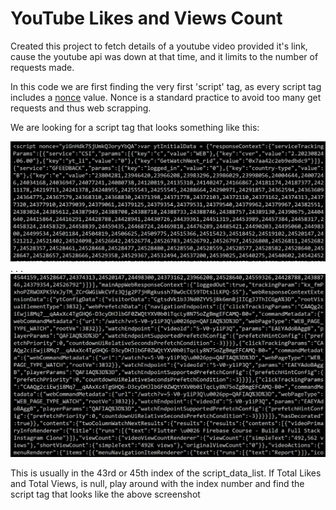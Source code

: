
# YouTube Likes and Views Count

Created this project to fetch details of a youtube video provided it's link, cause the youtube api was down at that time, and it limits to the number of requests made.

In this code we are first finding the very first 'script' tag, as every script tag includes a [nonce](https://www.techtarget.com/searchsecurity/definition/nonce) value. Nonce is a standard practice to avoid too many get requests and thus web scrapping.
 
We are looking for a script tag that looks something like this: 

![Alt text](image.png)
.
.
.
![Alt text](image-1.png)

This is usually in the 43rd or 45th index of the script_data_list. If Total Likes and Total Views, is null, play around with the index number and find the script tag that looks like the above screenshot